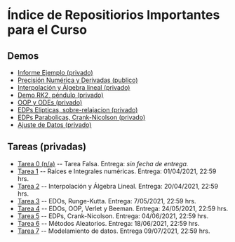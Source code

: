 # Índice de Repositiorios Importantes para el Curso

## Demos

- [Informe Ejemplo (privado)](https://github.com/uchileFI3104B-2021A/informe-ejemplo)
- [Precisión Numérica y Derivadas (publico)](https://github.com/uchileFI3104B-2021A/demo-precision-derivada)
- [Interpolación y Álgebra lineal (privado)](https://github.com/uchileFI3104B-2021A/demo-interpolacion-algebra-lineal)
- [Demo RK2, péndulo (privado)](https://github.com/uchileFI3104B-2021A/demo-rk2)
- [OOP y ODEs (privado)](https://github.com/uchileFI3104B-2021A/demo-oop)
- [EDPs Elipticas, sobre-relajacion (privado)](https://github.com/uchileFI3104B-2021A/demo-sobre-relajacion)
- [EDPs Parabolicas, Crank-Nicolson (privado)](https://github.com/uchileFI3104B-2021A/demo-crank-nicolson)
- [Ajuste de Datos (privado)](https://github.com/uchileFI3104B-2021A/demo-ajuste-de-datos)


## Tareas (privadas)

- [Tarea 0 (n/a)](#) -- Tarea Falsa. Entrega: _sin fecha de entrega._
- [Tarea 1](https://github.com/uchileFI3104B-2021A/01-tarea-template) -- Raíces e Integrales numéricas. Entrega: 01/04/2021, 22:59 hrs.
- [Tarea 2](https://github.com/uchileFI3104B-2021A/02-tarea-template) -- Interpolación y Álgebra Lineal. Entrega: 20/04/2021, 22:59 hrs.
- [Tarea 3](https://github.com/uchileFI3104B-2021A/03-tarea-template) -- EDOs, Runge-Kutta. Entrega: 7/05/2021, 22:59 hrs.
- [Tarea 4](https://github.com/uchileFI3104B-2021A/04-tarea-template) -- EDOs, OOP, Verlet y Beeman. Entrega: 24/05/2021, 22:59 hrs.
- [Tarea 5](https://github.com/uchileFI3104B-2021A/05-tarea-template) -- EDPs, Crank-Nicolson. Entrega: 04/06/2021, 22:59 hrs.
- [Tarea 6](https://github.com/uchileFI3104B-2021A/06-tarea-template) -- Métodos Aleatorios. Entrega: 18/06/2021, 22:59 hrs.
- [Tarea 7](https://github.com/uchileFI3104B-2021A/07-tarea-template) -- Modelamiento de datos. Entrega 09/07/2021, 22:59 hrs.
